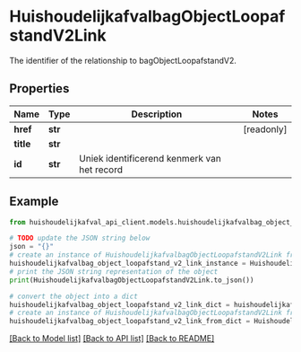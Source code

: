# HuishoudelijkafvalbagObjectLoopafstandV2Link

The identifier of the relationship to bagObjectLoopafstandV2.

## Properties

Name | Type | Description | Notes
------------ | ------------- | ------------- | -------------
**href** | **str** |  | [readonly] 
**title** | **str** |  | 
**id** | **str** | Uniek identificerend kenmerk van het record | 

## Example

```python
from huishoudelijkafval_api_client.models.huishoudelijkafvalbag_object_loopafstand_v2_link import HuishoudelijkafvalbagObjectLoopafstandV2Link

# TODO update the JSON string below
json = "{}"
# create an instance of HuishoudelijkafvalbagObjectLoopafstandV2Link from a JSON string
huishoudelijkafvalbag_object_loopafstand_v2_link_instance = HuishoudelijkafvalbagObjectLoopafstandV2Link.from_json(json)
# print the JSON string representation of the object
print(HuishoudelijkafvalbagObjectLoopafstandV2Link.to_json())

# convert the object into a dict
huishoudelijkafvalbag_object_loopafstand_v2_link_dict = huishoudelijkafvalbag_object_loopafstand_v2_link_instance.to_dict()
# create an instance of HuishoudelijkafvalbagObjectLoopafstandV2Link from a dict
huishoudelijkafvalbag_object_loopafstand_v2_link_from_dict = HuishoudelijkafvalbagObjectLoopafstandV2Link.from_dict(huishoudelijkafvalbag_object_loopafstand_v2_link_dict)
```
[[Back to Model list]](../README.md#documentation-for-models) [[Back to API list]](../README.md#documentation-for-api-endpoints) [[Back to README]](../README.md)


